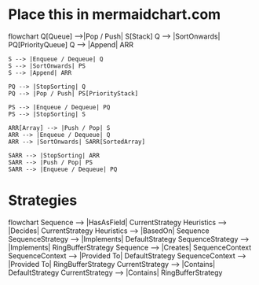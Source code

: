 # Place this in mermaidchart.com

flowchart 
    Q[Queue] -->|Pop / Push| S[Stack]
    Q --> |SortOnwards| PQ[PriorityQueue]
    Q --> |Append| ARR

    S --> |Enqueue / Dequeue| Q
    S --> |SortOnwards| PS
    S --> |Append| ARR

    PQ --> |StopSorting| Q
    PQ --> |Pop / Push| PS[PriorityStack]

    PS --> |Enqueue / Dequeue| PQ
    PS --> |StopSorting| S

    ARR[Array] --> |Push / Pop| S
    ARR --> |Enqueue / Dequeue| Q
    ARR --> |SortOnwards| SARR[SortedArray]
    
    SARR --> |StopSorting| ARR
    SARR --> |Push / Pop| PS
    SARR --> |Enqueue / Dequeue| PQ

# Strategies

flowchart
    Sequence --> |HasAsField| CurrentStrategy
    Heuristics --> |Decides| CurrentStrategy
    Heuristics --> |BasedOn| Sequence
    SequenceStrategy --> |Implements| DefaultStrategy
    SequenceStrategy --> |Implements| RingBufferStrategy
    Sequence --> |Creates| SequenceContext
    SequenceContext --> |Provided To| DefaultStrategy
    SequenceContext --> |Provided To| RingBufferStrategy
    CurrentStrategy --> |Contains| DefaultStrategy
    CurrentStrategy --> |Contains| RingBufferStrategy


    